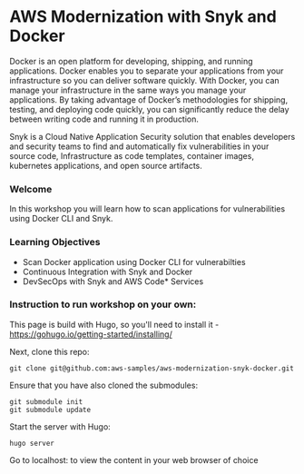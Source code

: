 # AWS Modernization with Snyk and Docker

Docker is an open platform for developing, shipping, and running applications. Docker enables you to separate your applications from your infrastructure so you can deliver software quickly. With Docker, you can manage your infrastructure in the same ways you manage your applications. By taking advantage of Docker’s methodologies for shipping, testing, and deploying code quickly, you can significantly reduce the delay between writing code and running it in production.

Snyk is a Cloud Native Application Security solution that enables developers and security teams to find and automatically fix vulnerabilities in your source code, Infrastructure as code templates, container images, kubernetes applications, and open source artifacts.

### Welcome

In this workshop you will learn how to scan applications for vulnerabilities using Docker CLI and Snyk. 

### Learning Objectives
- Scan Docker application using Docker CLI for vulnerabilties
- Continuous Integration with Snyk and Docker
- DevSecOps with Snyk and AWS Code* Services

### Instruction to run workshop on your own: 

This page is build with Hugo, so you'll need to install it - https://gohugo.io/getting-started/installing/

Next, clone this repo: 

```
git clone git@github.com:aws-samples/aws-modernization-snyk-docker.git
```

Ensure that you have also cloned the submodules:

```
git submodule init
git submodule update
```

Start the server with Hugo:
```
hugo server
```

Go to localhost: to view the content in your web browser of choice